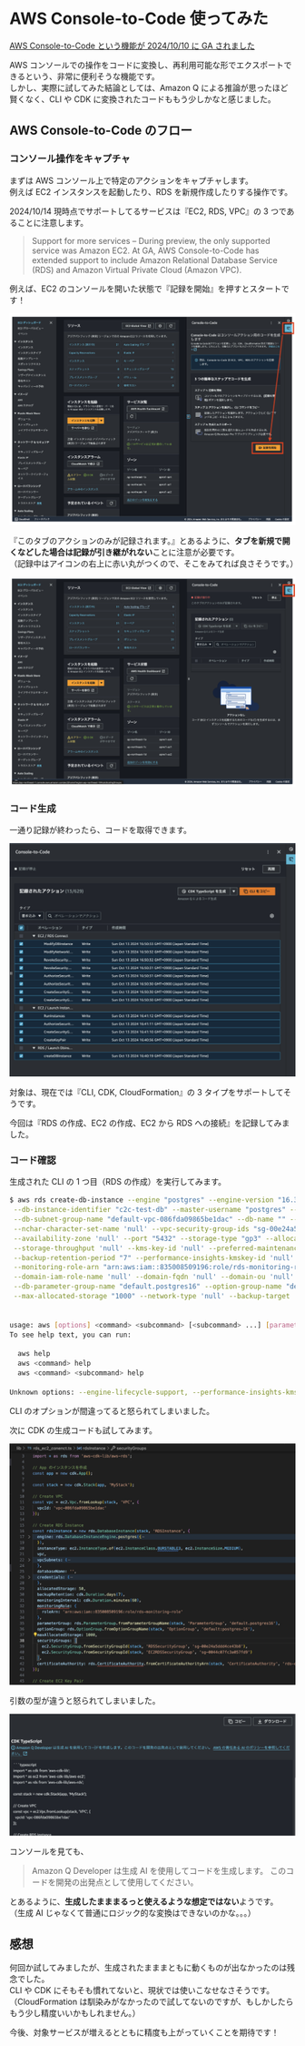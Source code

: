 # AWS Console-to-Code 使ってみた

[AWS Console-to-Code という機能が 2024/10/10 に GA されました](https://aws.amazon.com/jp/blogs/aws/convert-aws-console-actions-to-reusable-code-with-aws-console-to-code-now-generally-available/)

AWS コンソールでの操作をコードに変換し、再利用可能な形でエクスポートできるという、非常に便利そうな機能です。  
しかし、実際に試してみた結論としては、Amazon Q による推論が思ったほど賢くなく、CLI や CDK に変換されたコードももう少しかなと感じました。

## AWS Console-to-Code のフロー

### コンソール操作をキャプチャ

まずは AWS コンソール上で特定のアクションをキャプチャします。  
例えば EC2 インスタンスを起動したり、RDS を新規作成したりする操作です。

2024/10/14 現時点でサポートしてるサービスは『EC2, RDS, VPC』の 3 つであることに注意します。

> Support for more services – During preview, the only supported service was Amazon EC2. 
> At GA, AWS Console-to-Code has extended support to include 
> Amazon Relational Database Service (RDS) and Amazon Virtual Private Cloud (Amazon VPC).

例えば、EC2 のコンソールを開いた状態で『記録を開始』を押すとスタートです！

![](./img/aws_c2c_01.png)

『このタブのアクションのみが記録されます。』とあるように、**タブを新規で開くなどした場合は記録が引き継がれない**ことに注意が必要です。  
（記録中はアイコンの右上に赤い丸がつくので、そこをみてれば良さそうです。）

![](./img/aws_c2c_02.png)

### コード生成

一通り記録が終わったら、コードを取得できます。

![](./img/aws_c2c_03.png)

対象は、現在では『CLI, CDK, CloudFormation』の 3 タイプをサポートしてそうです。

今回は『RDS の作成、EC2 の作成、EC2 から RDS への接続』を記録してみました。

### コード確認

生成された CLI の 1 つ目（RDS の作成）を実行してみます。

``` sh
$ aws rds create-db-instance --engine "postgres" --engine-version "16.3" --engine-lifecycle-support "open-source-rds-extended-support-disabled" \
 --db-instance-identifier "c2c-test-db" --master-username "postgres" --db-instance-class "db.t3.medium" \
 --db-subnet-group-name "default-vpc-086fda09865be1dac" --db-name "" --character-set-name 'null' \
 --nchar-character-set-name 'null' --vpc-security-group-ids "sg-00e24a5ddd4ce43b8" --db-security-groups 'null' \
 --availability-zone 'null' --port "5432" --storage-type "gp3" --allocated-storage "50" --iops 'null' \
 --storage-throughput 'null' --kms-key-id 'null' --preferred-maintenance-window 'null' --preferred-backup-window 'null' \
 --backup-retention-period "7" --performance-insights-kmskey-id 'null' --performance-insights-retention-period "7" \
 --monitoring-role-arn "arn:aws:iam::835008509196:role/rds-monitoring-role" --monitoring-interval "60" --domain 'null' \
 --domain-iam-role-name 'null' --domain-fqdn 'null' --domain-ou 'null' --domain-auth-secret-arn 'null' --domain-dns-ips 'null' \
 --db-parameter-group-name "default.postgres16" --option-group-name "default:postgres-16" --timezone 'null' --processor-features 'null' \
 --max-allocated-storage "1000" --network-type 'null' --backup-target 'null' --ca-certificate-identifier "rds-ca-rsa2048-g1"


usage: aws [options] <command> <subcommand> [<subcommand> ...] [parameters]
To see help text, you can run:

  aws help
  aws <command> help
  aws <command> <subcommand> help

Unknown options: --engine-lifecycle-support, --performance-insights-kmskey-id, null, open-source-rds-extended-support-disabled
```

CLI のオプションが間違ってると怒られてしまいました。

次に CDK の生成コードも試してみます。

![](./img/aws_c2c_04.png)

引数の型が違うと怒られてしまいました。

![](./img/aws_c2c_05.png)

コンソールを見ても、

> Amazon Q Developer は生成 AI を使用してコードを生成します。
> このコードを開発の出発点として使用してください。

とあるように、**生成したまままるっと使えるような想定ではない**ようです。  
（生成 AI じゃなくて普通にロジック的な変換はできないのかな。。。）

## 感想

何回か試してみましたが、生成されたまままともに動くものが出なかったのは残念でした。  
CLI や CDK にそもそも慣れてないと、現状では使いこなせなさそうです。  
（CloudFormation は馴染みがなかったので試してないのですが、もしかしたらもう少し精度いいかもしれません。）

今後、対象サービスが増えるとともに精度も上がっていくことを期待です！
